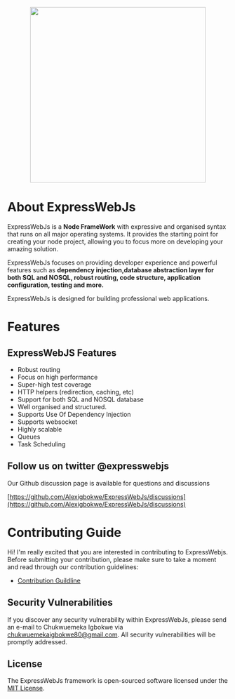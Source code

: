 <p align="center"><a href="https://expresswebjs.com" target="_blank"><img src="https://expresswebjs.com/logo.png" width="400"></a></p>


# About ExpressWebJs

ExpressWebJs is a **Node FrameWork** with expressive and organised syntax that runs on all
major operating systems. It provides the starting point for creating your node project, allowing
you to focus more on developing your amazing solution.

ExpressWebJs focuses on providing developer experience and powerful features such as
**dependency injection,database abstraction layer for both SQL and NOSQL, robust routing, code structure, application configuration, testing and more.**

ExpressWebJs is designed for building professional web applications.

# Features

## ExpressWebJS Features
* Robust routing
* Focus on high performance
* Super-high test coverage
* HTTP helpers (redirection, caching, etc)
* Support for both SQL and NOSQL database
* Well organised and structured.
* Supports Use Of Dependency Injection
* Supports websocket
* Highly scalable
* Queues
* Task Scheduling

## Follow us on twitter @expresswebjs

Our Github discussion page is available for questions and discussions

[https://github.com/Alexigbokwe/ExpressWebJs/discussions](https://github.com/Alexigbokwe/ExpressWebJs/discussions)

# Contributing Guide

Hi! I'm really excited that you are interested in contributing to ExpressWebjs. Before submitting your contribution, please make sure to take a moment and read through our contribution guidelines:

- [Contribution Guildline](https://github.com/Alexigbokwe/ExpressWebJs/.github/CONTRIBUTION.md)

## Security Vulnerabilities
If you discover any security vulnerability within ExpressWebJs, please send an e-mail to Chukwuemeka Igbokwe via chukwuemekaigbokwe80@gmail.com. All security vulnerabilities will be promptly addressed.

## License
The ExpressWebJs framework is open-sourced software licensed under the [MIT License](https://opensource.org/licenses/MIT).

